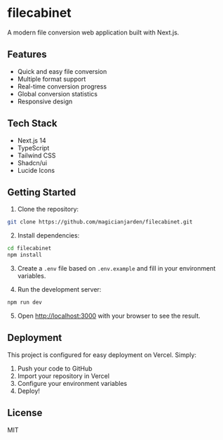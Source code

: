 # filecabinet

A modern file conversion web application built with Next.js.

## Features

- Quick and easy file conversion
- Multiple format support
- Real-time conversion progress
- Global conversion statistics
- Responsive design

## Tech Stack

- Next.js 14
- TypeScript
- Tailwind CSS
- Shadcn/ui
- Lucide Icons

## Getting Started

1. Clone the repository:

```bash
git clone https://github.com/magicianjarden/filecabinet.git
```

2. Install dependencies:

```bash
cd filecabinet
npm install
```

3. Create a `.env` file based on `.env.example` and fill in your environment variables.

4. Run the development server:

```bash
npm run dev
```

5. Open [http://localhost:3000](http://localhost:3000) with your browser to see the result.

## Deployment

This project is configured for easy deployment on Vercel. Simply:

1. Push your code to GitHub
2. Import your repository in Vercel
3. Configure your environment variables
4. Deploy!

## License

MIT
